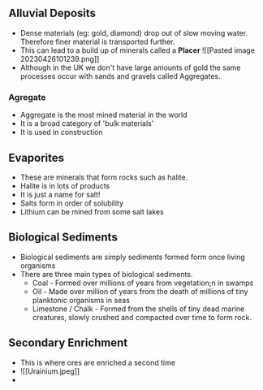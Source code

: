 ## Alluvial Deposits
- Dense materials (eg: gold, diamond) drop out of slow moving water. Therefore finer material is transported further.
- This can lead to a build up of minerals called a **Placer**
![[Pasted image 20230426101239.png]]
- Although in the UK we don't have large amounts of gold the same processes occur with sands and gravels called Aggregates.
### Agregate
- Aggregate is the most mined material in the world
- It is a broad category of 'bulk materials' 
- It is used in construction

## Evaporites
- These are minerals that form rocks such as halite.
- Halite is in lots of products
- It is just a name for salt!
- Salts form in order of solubility
- Lithium can be mined from some salt lakes

## Biological Sediments
- Biological sediments are simply sediments formed form once living organisms
- There are three main types of biological sediments.
	- Coal - Formed over millions of years from vegetation;n in swamps
	- Oil - Made over million of years from the death of millions of tiny planktonic organisms in seas
	- Limestone / Chalk - Formed from the shells of tiny dead marine creatures, slowly crushed and compacted over time to form rock.

## Secondary Enrichment
- This is where ores are enriched a second time
- ![[Urainium.jpeg]]
-